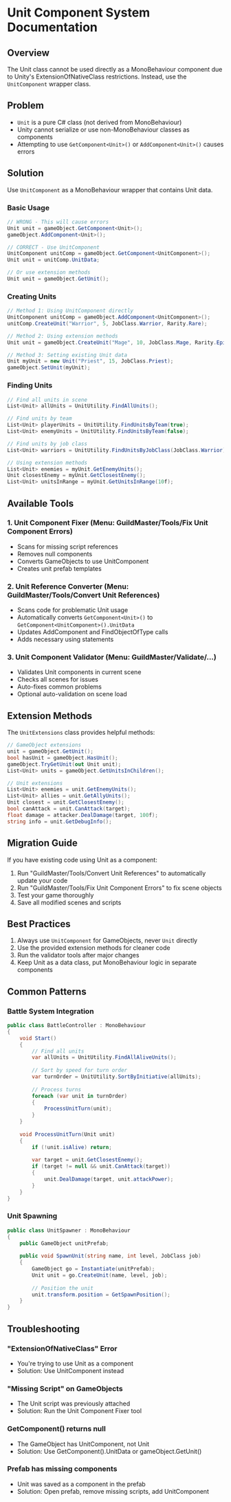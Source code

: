 # Unit Component System Documentation

## Overview
The Unit class cannot be used directly as a MonoBehaviour component due to Unity's ExtensionOfNativeClass restrictions. Instead, use the `UnitComponent` wrapper class.

## Problem
- `Unit` is a pure C# class (not derived from MonoBehaviour)
- Unity cannot serialize or use non-MonoBehaviour classes as components
- Attempting to use `GetComponent<Unit>()` or `AddComponent<Unit>()` causes errors

## Solution
Use `UnitComponent` as a MonoBehaviour wrapper that contains Unit data.

### Basic Usage

```csharp
// WRONG - This will cause errors
Unit unit = gameObject.GetComponent<Unit>();
gameObject.AddComponent<Unit>();

// CORRECT - Use UnitComponent
UnitComponent unitComp = gameObject.GetComponent<UnitComponent>();
Unit unit = unitComp.UnitData;

// Or use extension methods
Unit unit = gameObject.GetUnit();
```

### Creating Units

```csharp
// Method 1: Using UnitComponent directly
UnitComponent unitComp = gameObject.AddComponent<UnitComponent>();
unitComp.CreateUnit("Warrior", 5, JobClass.Warrior, Rarity.Rare);

// Method 2: Using extension methods
Unit unit = gameObject.CreateUnit("Mage", 10, JobClass.Mage, Rarity.Epic);

// Method 3: Setting existing Unit data
Unit myUnit = new Unit("Priest", 15, JobClass.Priest);
gameObject.SetUnit(myUnit);
```

### Finding Units

```csharp
// Find all units in scene
List<Unit> allUnits = UnitUtility.FindAllUnits();

// Find units by team
List<Unit> playerUnits = UnitUtility.FindUnitsByTeam(true);
List<Unit> enemyUnits = UnitUtility.FindUnitsByTeam(false);

// Find units by job class
List<Unit> warriors = UnitUtility.FindUnitsByJobClass(JobClass.Warrior);

// Using extension methods
List<Unit> enemies = myUnit.GetEnemyUnits();
Unit closestEnemy = myUnit.GetClosestEnemy();
List<Unit> unitsInRange = myUnit.GetUnitsInRange(10f);
```

## Available Tools

### 1. Unit Component Fixer (Menu: GuildMaster/Tools/Fix Unit Component Errors)
- Scans for missing script references
- Removes null components
- Converts GameObjects to use UnitComponent
- Creates unit prefab templates

### 2. Unit Reference Converter (Menu: GuildMaster/Tools/Convert Unit References)
- Scans code for problematic Unit usage
- Automatically converts `GetComponent<Unit>()` to `GetComponent<UnitComponent>().UnitData`
- Updates AddComponent and FindObjectOfType calls
- Adds necessary using statements

### 3. Unit Component Validator (Menu: GuildMaster/Validate/...)
- Validates Unit components in current scene
- Checks all scenes for issues
- Auto-fixes common problems
- Optional auto-validation on scene load

## Extension Methods

The `UnitExtensions` class provides helpful methods:

```csharp
// GameObject extensions
unit = gameObject.GetUnit();
bool hasUnit = gameObject.HasUnit();
gameObject.TryGetUnit(out Unit unit);
List<Unit> units = gameObject.GetUnitsInChildren();

// Unit extensions
List<Unit> enemies = unit.GetEnemyUnits();
List<Unit> allies = unit.GetAllyUnits();
Unit closest = unit.GetClosestEnemy();
bool canAttack = unit.CanAttack(target);
float damage = attacker.DealDamage(target, 100f);
string info = unit.GetDebugInfo();
```

## Migration Guide

If you have existing code using Unit as a component:

1. Run "GuildMaster/Tools/Convert Unit References" to automatically update your code
2. Run "GuildMaster/Tools/Fix Unit Component Errors" to fix scene objects
3. Test your game thoroughly
4. Save all modified scenes and scripts

## Best Practices

1. Always use `UnitComponent` for GameObjects, never `Unit` directly
2. Use the provided extension methods for cleaner code
3. Run the validator tools after major changes
4. Keep Unit as a data class, put MonoBehaviour logic in separate components

## Common Patterns

### Battle System Integration
```csharp
public class BattleController : MonoBehaviour
{
    void Start()
    {
        // Find all units
        var allUnits = UnitUtility.FindAllAliveUnits();
        
        // Sort by speed for turn order
        var turnOrder = UnitUtility.SortByInitiative(allUnits);
        
        // Process turns
        foreach (var unit in turnOrder)
        {
            ProcessUnitTurn(unit);
        }
    }
    
    void ProcessUnitTurn(Unit unit)
    {
        if (!unit.isAlive) return;
        
        var target = unit.GetClosestEnemy();
        if (target != null && unit.CanAttack(target))
        {
            unit.DealDamage(target, unit.attackPower);
        }
    }
}
```

### Unit Spawning
```csharp
public class UnitSpawner : MonoBehaviour
{
    public GameObject unitPrefab;
    
    public void SpawnUnit(string name, int level, JobClass job)
    {
        GameObject go = Instantiate(unitPrefab);
        Unit unit = go.CreateUnit(name, level, job);
        
        // Position the unit
        unit.transform.position = GetSpawnPosition();
    }
}
```

## Troubleshooting

### "ExtensionOfNativeClass" Error
- You're trying to use Unit as a component
- Solution: Use UnitComponent instead

### "Missing Script" on GameObjects
- The Unit script was previously attached
- Solution: Run the Unit Component Fixer tool

### GetComponent<Unit>() returns null
- The GameObject has UnitComponent, not Unit
- Solution: Use GetComponent<UnitComponent>().UnitData or gameObject.GetUnit()

### Prefab has missing components
- Unit was saved as a component in the prefab
- Solution: Open prefab, remove missing scripts, add UnitComponent